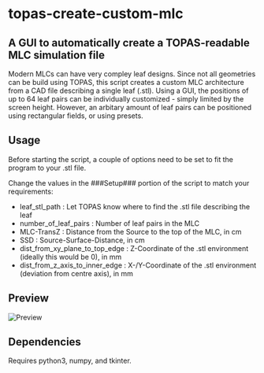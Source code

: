 # topas-create-custom-mlc

## A GUI to automatically create a TOPAS-readable MLC simulation file

Modern MLCs can have very compley leaf designs. Since not all geometries can be build using TOPAS, this script creates a custom MLC architecture from a CAD file describing a single leaf (.stl). Using a GUI, the positions of up to 64 leaf pairs can be individually customized - simply limited by the screen height. However, an arbitary amount of leaf pairs can be positioned using rectangular fields, or using presets.

## Usage

Before starting the script, a couple of options need to be set to fit the program to your .stl file.

Change the values in the \###Setup\### portion of the script to match your requirements:

- leaf_stl_path : Let TOPAS know where to find the .stl file describing the leaf
- number_of_leaf_pairs : Number of leaf pairs in the MLC
- MLC-TransZ : Distance from the Source to the top of the MLC, in cm
- SSD : Source-Surface-Distance, in cm
- dist_from_xy_plane_to_top_edge : Z-Coordinate of the .stl environment (ideally this would be 0), in mm
- dist_from_z_axis_to_inner_edge : X-/Y-Coordinate of the .stl environment (deviation from centre axis), in mm  

## Preview
 
![Preview](https://user-images.githubusercontent.com/87897942/146832691-24346005-0484-402b-82e8-90ebb472417a.png)

## Dependencies

Requires python3, numpy, and tkinter.
